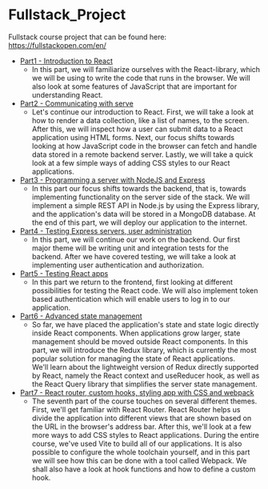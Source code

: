 # Fullstack_Project

Fullstack course project that can be found here: https://fullstackopen.com/en/

- [Part1 - Introduction to React](./part1/)   
    - In this part, we will familiarize ourselves with the React-library, which we will be using to write the code that runs in the browser. We will also look at some features of JavaScript that are important for understanding React.
- [Part2 - Communicating with serve](./part2/)
    - Let's continue our introduction to React. First, we will take a look at how to render a data collection, like a list of names, to the screen. After this, we will inspect how a user can submit data to a React application using HTML forms. Next, our focus shifts towards looking at how JavaScript code in the browser can fetch and handle data stored in a remote backend server. Lastly, we will take a quick look at a few simple ways of adding CSS styles to our React applications.
- [Part3 - Programming a server with NodeJS and Express](./part3/)
    - In this part our focus shifts towards the backend, that is, towards implementing functionality on the server side of the stack. We will implement a simple REST API in Node.js by using the Express library, and the application's data will be stored in a MongoDB database. At the end of this part, we will deploy our application to the internet.
- [Part4 - Testing Express servers, user administration](./part4/)
    - In this part, we will continue our work on the backend. Our first major theme will be writing unit and integration tests for the backend. After we have covered testing, we will take a look at implementing user authentication and authorization.
- [Part5 - Testing React apps](./part5/)
    - In this part we return to the frontend, first looking at different possibilities for testing the React code. We will also implement token based authentication which will enable users to log in to our application.
- [Part6 - Advanced state management](./part6/)
    - So far, we have placed the application's state and state logic directly inside React components. When applications grow larger, state management should be moved outside React components. In this part, we will introduce the Redux library, which is currently the most popular solution for managing the state of React applications.    
    We'll learn about the lightweight version of Redux directly supported by React, namely the React context and useReducer hook, as well as the React Query library that simplifies the server state management.
- [Part7 - React router, custom hooks, styling app with CSS and webpack](./part7/)
    - The seventh part of the course touches on several different themes. First, we'll get familiar with React Router. React Router helps us divide the application into different views that are shown based on the URL in the browser's address bar. After this, we'll look at a few more ways to add CSS styles to React applications. During the entire course, we've used Vite to build all of our applications. It is also possible to configure the whole toolchain yourself, and in this part we will see how this can be done with a tool called Webpack. We shall also have a look at hook functions and how to define a custom hook.
